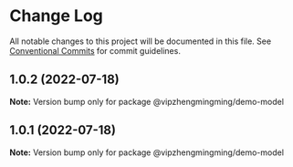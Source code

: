 # Change Log

All notable changes to this project will be documented in this file.
See [Conventional Commits](https://conventionalcommits.org) for commit guidelines.

## 1.0.2 (2022-07-18)

**Note:** Version bump only for package @vipzhengmingming/demo-model





## 1.0.1 (2022-07-18)

**Note:** Version bump only for package @vipzhengmingming/demo-model
